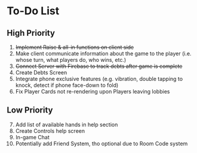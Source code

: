 # To-Do List
## High Priority

1. ~~Implement Raise & all-in functions on client side~~
2. Make client communicate information about the game to the player (i.e. whose turn, what players do, who wins, etc.)
3. ~~Connect Server with Firebase to track debts after game is complete~~
4. Create Debts Screen
5. Integrate phone exclusive features (e.g. vibration, double tapping to knock, detect if phone face-down to fold)
6. Fix Player Cards not re-rendering upon Players leaving lobbies 
## Low Priority
7. Add list of available hands in help section
8. Create Controls help screen
9. In-game Chat
10. Potentially add Friend System, tho optional due to Room Code system
